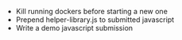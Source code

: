 * Kill running dockers before starting a new one
* Prepend helper-library.js to submitted javascript
* Write a demo javascript submission

